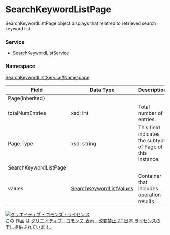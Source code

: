 # SearchKeywordListPage
SearchKeywordListPage object displays that relatred to retrieved search keyword list.
### Service
+ [SearchKeywordListService](../../services/SearchKeywordListService.md)

### Namespace
[SearchKeywordListService#Namespace](../../services/SearchKeywordListService.md#namespace)

| Field | Data Type | Description | 
|---|---|---|
| Page(inherited)|||
| totalNumEntries| xsd: int| Total number of entries. |
| Page.Type| xsd: string| This field indicates the subtype of Page of this instance. |
| SearchKeywordListPage|||
| values| <a href="./SearchKeywordListValues.md">SearchKeywordListValues</a>| Container that includes operation results. |

<a rel="license" href="http://creativecommons.org/licenses/by-nd/2.1/jp/"><img alt="クリエイティブ・コモンズ・ライセンス" style="border-width:0" src="https://i.creativecommons.org/l/by-nd/2.1/jp/88x31.png" /></a><br />この 作品 は <a rel="license" href="http://creativecommons.org/licenses/by-nd/2.1/jp/">クリエイティブ・コモンズ 表示 - 改変禁止 2.1 日本 ライセンスの下に提供されています。</a>
